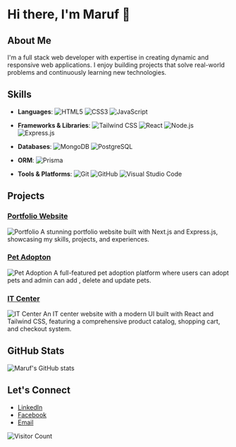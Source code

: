 # Hi there, I'm Maruf 👋

## About Me
I'm a full stack web developer with expertise in creating dynamic and responsive web applications. I enjoy building projects that solve real-world problems and continuously learning new technologies.

## Skills
- **Languages**: 
  ![HTML5](https://img.shields.io/badge/-HTML5-E34F26?style=flat&logo=html5&logoColor=white)
  ![CSS3](https://img.shields.io/badge/-CSS3-1572B6?style=flat&logo=css3&logoColor=white)
  ![JavaScript](https://img.shields.io/badge/-JavaScript-F7DF1E?style=flat&logo=javascript&logoColor=black)
  
- **Frameworks & Libraries**: 
  ![Tailwind CSS](https://img.shields.io/badge/-TailwindCSS-38B2AC?style=flat&logo=tailwind-css&logoColor=white)
  ![React](https://img.shields.io/badge/-React-61DAFB?style=flat&logo=react&logoColor=black)
  ![Node.js](https://img.shields.io/badge/-Node.js-339933?style=flat&logo=node.js&logoColor=white)
  ![Express.js](https://img.shields.io/badge/-Express.js-000000?style=flat&logo=express&logoColor=white)
  
- **Databases**: 
  ![MongoDB](https://img.shields.io/badge/-MongoDB-47A248?style=flat&logo=mongodb&logoColor=white)
  ![PostgreSQL](https://img.shields.io/badge/-PostgreSQL-336791?style=flat&logo=postgresql&logoColor=white)
  
- **ORM**: 
  ![Prisma](https://img.shields.io/badge/-Prisma-2D3748?style=flat&logo=prisma&logoColor=white)
  
- **Tools & Platforms**: 
  ![Git](https://img.shields.io/badge/-Git-F05032?style=flat&logo=git&logoColor=white)
  ![GitHub](https://img.shields.io/badge/-GitHub-181717?style=flat&logo=github&logoColor=white)
  ![Visual Studio Code](https://img.shields.io/badge/-VS%20Code-007ACC?style=flat&logo=visual-studio-code&logoColor=white)

## Projects
### [Portfolio Website](https://github.com/Maruf-Hosssen/Portfolio)
![Portfolio](https://link-to-image)
A stunning portfolio website built with Next.js and Express.js, showcasing my skills, projects, and experiences.

### [Pet Adopton](https://github.com/Maruf-Hosssen/assignment_9_client)
![Pet Adoption](https://link-to-image)
A full-featured pet adoption platform where users can adopt pets and admin can add , delete and update pets.

### [IT Center](https://github.com/Maruf-Hosssen/it-somadhan)
![IT Center](https://link-to-image)
An IT center website with a modern UI built with React and Tailwind CSS, featuring a comprehensive product catalog, shopping cart, and checkout system.

## GitHub Stats
![Maruf's GitHub stats](https://github-readme-stats.vercel.app/api?username=yourusername&show_icons=true&theme=radical)

## Let's Connect
- [LinkedIn](https://www.linkedin.com/in/maruf16245/)
- [Facebook](https://www.facebook.com/md.marufhasan.963)
- [Email](mailto:01780527702maruf@gmail.com)

![Visitor Count](https://visitor-badge.laobi.icu/badge?page_id=yourusername.yourusername)

